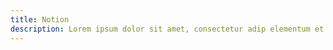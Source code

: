 ```yaml
---
title: Notion
description: Lorem ipsum dolor sit amet, consectetur adip elementum et accusamus
---
```

